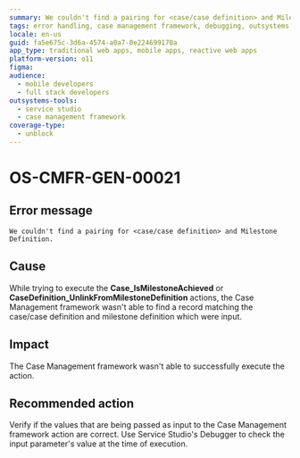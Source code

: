 ```yaml
---
summary: We couldn't find a pairing for <case/case definition> and Milestone Definition.
tags: error handling, case management framework, debugging, outsystems platform, service studio debugging
locale: en-us
guid: fa5e675c-3d6a-4574-a0a7-0e224699170a
app_type: traditional web apps, mobile apps, reactive web apps
platform-version: o11
figma:
audience:
  - mobile developers
  - full stack developers
outsystems-tools:
  - service studio
  - case management framework
coverage-type:
  - unblock
---
```


# OS-CMFR-GEN-00021

## Error message

`We couldn't find a pairing for <case/case definition> and Milestone Definition.`

## Cause

While trying to execute the **Case_IsMilestoneAchieved** or **CaseDefinition_UnlinkFromMilestoneDefinition** actions, the Case Management framework wasn't able to find a record matching the case/case definition and milestone definition which were input.

## Impact

The Case Management framework wasn't able to successfully execute the action.

## Recommended action

Verify if the values that are being passed as input to the Case Management framework action are correct. Use Service Studio's Debugger to check the input parameter's value at the time of execution.
